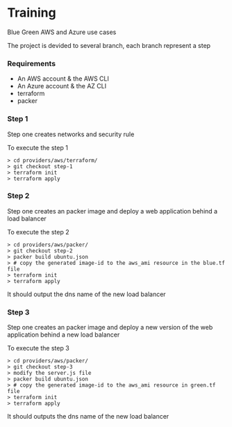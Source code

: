 # Training
Blue Green AWS and Azure use cases

The project is devided to several branch, each branch represent a step

### Requirements

* An AWS account & the AWS CLI
* An Azure account & the AZ CLI
* terraform
* packer

 

### Step 1

Step one creates networks and security rule

To execute the step 1

```shell
> cd providers/aws/terraform/
> git checkout step-1
> terraform init
> terraform apply
```

### Step 2

Step one creates an packer image and deploy a web application behind a load balancer

To execute the step 2

```shell
> cd providers/aws/packer/
> git checkout step-2
> packer build ubuntu.json
> # copy the generated image-id to the aws_ami resource in the blue.tf file
> terraform init
> terraform apply
```

It should output the dns name of the new load balancer

### Step 3

Step one creates an packer image and deploy a new version of the web application behind a new load balancer

To execute the step 3

```shell
> cd providers/aws/packer/
> git checkout step-3
> modify the server.js file
> packer build ubuntu.json
> # copy the generated image-id to the aws_ami resource in green.tf file 
> terraform init
> terraform apply
```

It should outputs the dns name of the new load balancer
